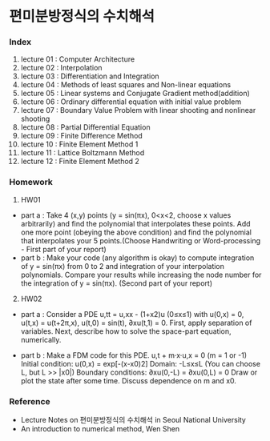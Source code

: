 # 편미분방정식의 수치해석
### Index
1. lecture 01 : Computer Architecture
2. lecture 02 : Interpolation
3. lecture 03 : Differentiation and Integration
4. lecture 04 : Methods of least squares and Non-linear equations
5. lecture 05 : Linear systems and Conjugate Gradient method(addition)
6. lecture 06 : Ordinary differential equation with initial value problem
7. lecture 07 : Boundary Value Problem with linear shooting and nonlinear shooting
8. lecture 08 : Partial Differential Equation
9. lecture 09 : Finite Difference Method
10. lecture 10 : Finite Element Method 1
11. lecture 11 : Lattice Boltzmann Method
12. lecture 12 : Finite Element Method 2 

### Homework
1. HW01
- part a : Take 4 (x,y) points (y = sin(πx), 0<x<2, choose x values arbitrarily) and find the polynomial that interpolates these points. Add one more point (obeying the above condition) and find the polynomial that interpolates your 5 points.(Choose Handwriting or Word-processing - First part of your report)
- part b : Make your code (any algorithm is okay) to compute integration of y = sin(πx) from 0 to 2 and integration of your interpolation polynomials. Compare your results while increasing the node number for the integration of y = sin(πx). (Second part of your report)

2. HW02
- part a : Consider a PDE u,tt = u,xx - (1+x2)u (0≤x≤1) with u(0,x) = 0, u(t,x) = u(t+2π,x), u(t,0) = sin(t), ∂xu(t,1) = 0. 
First, apply separation of variables. Next, describe how to solve the space-part equation, numerically.

- part b : Make a FDM code for this PDE. u,t + m·x·u,x = 0 (m = 1 or -1) 
    Initial condition: u(0,x) = exp[-(x-x0)2]
    Domain: -L≤x≤L (You can choose L, but L >> |x0|)
    Boundary conditions: ∂xu(0,-L) = ∂xu(0,L) = 0
Draw or plot the state after some time. Discuss dependence on m and x0.


### Reference
- Lecture Notes on 편미분방정식의 수치해석 in Seoul National University
- An introduction to numerical method, Wen Shen